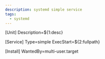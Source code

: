 ```yaml
---
description: systemd simple service
tags:
  - systemd
---
```

[Unit]
Description=${1:desc}

[Service]
Type=simple
ExecStart=${2:fullpath}

[Install]
WantedBy=multi-user.target
